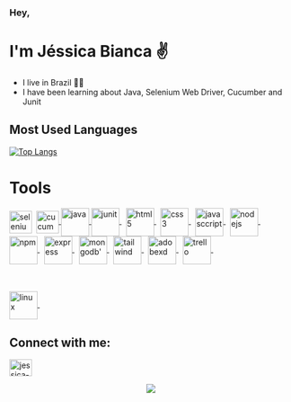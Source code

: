 ### Hey, 
# I'm Jéssica Bianca ✌

- I live in Brazil 	:green_heart::yellow_heart:
- I have been learning about Java, Selenium Web Driver, Cucumber and Junit 


## Most Used Languages

[![Top Langs](https://github-readme-stats.vercel.app/api/top-langs/?username=jessicaBianca&layout=compact&theme=dark)](https://github.com/jessicaBianca/github-readme-stats)


# Tools

<a href="https://www.selenium.dev" target="_blank"> 
 <img src="https://raw.githubusercontent.com/detain/svg-logos/780f25886640cef088af994181646db2f6b1a3f8/svg/selenium-logo.svg" alt="selenium" width="40" height="40" align="center"></a>&nbsp;

<a href="https://cucumber.io/">
<img align="center" src="https://cdn.jsdelivr.net/gh/devicons/devicon/icons/cucumber/cucumber-plain.svg" alt="cucumber" width="40" height="40"/>
</a>
 
<a href="https://www.oracle.com/br/java/technologies/javase-downloads.html">
<img align="center" src="https://cdn.jsdelivr.net/gh/devicons/devicon/icons/java/java-original-wordmark.svg" alt="java" width="50" height="50"/>
</a>

<a href="https://junit.org/junit5/">
<img align="center" src="https://junit.org/junit5/assets/img/junit5-logo.png" alt="junit" width="50" height="50"/>
</a> &nbsp;

<a href="https://www.w3schools.com/html/">
<img align="center" src="https://cdn.jsdelivr.net/gh/devicons/devicon/icons/html5/html5-plain.svg" alt="html5" width="50" height="50"/>
</a>&nbsp;

<a href="https://developer.mozilla.org/pt-BR/docs/Web/CSS">
<img align="center" src="https://cdn.jsdelivr.net/gh/devicons/devicon/icons/css3/css3-plain.svg" alt="css3" width="50" height="50"/>
</a>&nbsp;

<a href="https://developer.mozilla.org/pt-BR/docs/Web/JavaScript">
<img align="center" src="https://cdn.jsdelivr.net/gh/devicons/devicon/icons/javascript/javascript-original.svg" alt="javasccript" width="50" height="50"/>
</a> &nbsp;

<a href="https://nodejs.org/en/">
<img align="center" src="https://cdn.jsdelivr.net/gh/devicons/devicon/icons/nodejs/nodejs-original.svg" alt="nodejs" width="50" height="50"/>
</a>&nbsp;

<a href="https://www.npmjs.com/">
<img align="center" src="https://cdn.jsdelivr.net/gh/devicons/devicon/icons/npm/npm-original-wordmark.svg" alt="npm" width="50" height="50"/>
</a>&nbsp;

<a href="https://expressjs.com/pt-br/">
<img align="center" src="https://cdn.jsdelivr.net/gh/devicons/devicon/icons/express/express-original-wordmark.svg" alt="express" width="50" height="50"/>
</a>&nbsp;

<a href="https://www.mongodb.com/">
<img align="center" src="https://cdn.jsdelivr.net/gh/devicons/devicon/icons/mongodb/mongodb-original.svg" alt="mongodb'" width="50" height="50"/>
</a>&nbsp;

<a href="https://tailwindcss.com/">
<img align="center" src="https://cdn.jsdelivr.net/gh/devicons/devicon/icons/tailwindcss/tailwindcss-plain.svg" alt="tailwind" width="50" height="50"/>
</a>&nbsp;

<a href="https://www.adobe.com/br/products/xd.html">
<img align="center" src="https://cdn.jsdelivr.net/gh/devicons/devicon/icons/xd/xd-plain.svg" alt="adobexd" width="50" height="50"/>
</a>&nbsp;
 
<a href="https://trello.com/pt-BR">
<img align="center" src="https://cdn.jsdelivr.net/gh/devicons/devicon/icons/trello/trello-plain.svg" alt="trello" width="50" height="50"/>
</a>&nbsp;

<br><br>
<a href="https://www.guiafoca.org/">
<img align="center" src="https://cdn.jsdelivr.net/gh/devicons/devicon/icons/linux/linux-original.svg" alt="linux" width="50" height="50"/>
</a>&nbsp;
 
 ## Connect with me:
<a href="https://www.linkedin.com/in/j%C3%A9ssica-bianca/" target="_blank">
  <img align="center" alt="jessica-linkedin" height="30" width="40" src="https://cdn.jsdelivr.net/gh/devicons/devicon/icons/linkedin/linkedin-original.svg">
</a>

<br>
<p align="center">
<img src="https://media.giphy.com/media/QsaX5IH80OgW4w9NA0/giphy.gif">
<p>
